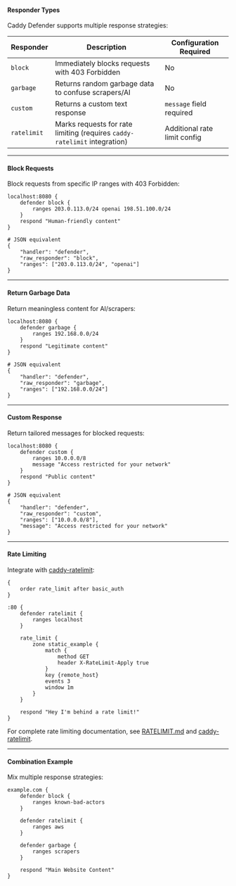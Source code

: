 #### **Responder Types**

Caddy Defender supports multiple response strategies:

| Responder   | Description                                                               | Configuration Required       |
|-------------|---------------------------------------------------------------------------|------------------------------|
| `block`     | Immediately blocks requests with 403 Forbidden                            | No                           |
| `garbage`   | Returns random garbage data to confuse scrapers/AI                        | No                           |
| `custom`    | Returns a custom text response                                            | `message` field required     |
| `ratelimit` | Marks requests for rate limiting (requires `caddy-ratelimit` integration) | Additional rate limit config |

---

#### **Block Requests**
Block requests from specific IP ranges with 403 Forbidden:
```caddyfile
localhost:8080 {
    defender block {
        ranges 203.0.113.0/24 openai 198.51.100.0/24 
    } 
    respond "Human-friendly content"
}

# JSON equivalent
{
    "handler": "defender",
    "raw_responder": "block",
    "ranges": ["203.0.113.0/24", "openai"]
}
```

---

#### **Return Garbage Data**
Return meaningless content for AI/scrapers:
```caddyfile
localhost:8080 {
    defender garbage {
        ranges 192.168.0.0/24 
    }
    respond "Legitimate content"
}

# JSON equivalent
{
    "handler": "defender",
    "raw_responder": "garbage",
    "ranges": ["192.168.0.0/24"]
}
```

---

#### **Custom Response**
Return tailored messages for blocked requests:
```caddyfile
localhost:8080 {
    defender custom {
        ranges 10.0.0.0/8
        message "Access restricted for your network"
    } 
    respond "Public content"
}

# JSON equivalent
{
    "handler": "defender",
    "raw_responder": "custom",
    "ranges": ["10.0.0.0/8"],
    "message": "Access restricted for your network"
}
```

---

#### **Rate Limiting**
Integrate with [caddy-ratelimit](https://github.com/mholt/caddy-ratelimit):
```caddyfile
{
	order rate_limit after basic_auth
}

:80 {
	defender ratelimit {
		ranges localhost
	}
    
	rate_limit {
		zone static_example {
			match {
				method GET
				header X-RateLimit-Apply true
			}
			key {remote_host}
			events 3
			window 1m
		}
	}

	respond "Hey I'm behind a rate limit!"
}
```
For complete rate limiting documentation,
see [RATELIMIT.md](./ratelimit.md) and [caddy-ratelimit](https://github.com/mholt/caddy-ratelimit).

---

#### **Combination Example**
Mix multiple response strategies:
```caddyfile
example.com {
    defender block {
        ranges known-bad-actors
    }
    
    defender ratelimit {
        ranges aws
    }
    
    defender garbage {
        ranges scrapers
    }
    
    respond "Main Website Content"
}
```
